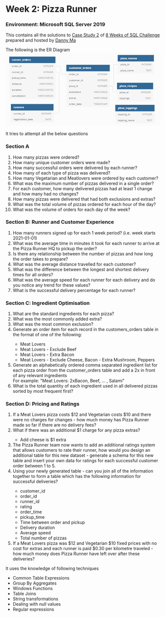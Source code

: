 # Week 2: Pizza Runner

### Environment: Microsoft SQL Server 2019 

This contains all the solutions to [Case Study 2](https://8weeksqlchallenge.com/case-study-2/) of  [8 Weeks of SQL Challenge](https://8weeksqlchallenge.com) prepared and hosted by [Danny Ma](https://www.linkedin.com/in/datawithdanny/) 

The following is the ER Diagram \
![Pizza Runner](/xothers/images/PizzaRunner.PNG "Week 2 ERD")

It tries to attempt all the below questions
### Section A
<ol>
    <li>How many pizzas were ordered?</li>
    <li>How many unique customer orders were made?</li>
    <li>How many successful orders were delivered by each runner?</li>
    <li>How many of each type of pizza was delivered?</li>
    <li>How many Vegetarian and Meatlovers were ordered by each customer?</li>
    <li>What was the maximum number of pizzas delivered in a single order?</li>
    <li>For each customer, how many delivered pizzas had at least 1 change and how many had no changes?</li>
    <li>How many pizzas were delivered that had both exclusions and extras?</li>
    <li>What was the total volume of pizzas ordered for each hour of the day?</li>
    <li>What was the volume of orders for each day of the week?</li>
</ol>

### Section B: Runner and Customer Experience
<ol>
    <li>How many runners signed up for each 1 week period? (i.e. week starts 2021-01-01)</li>
    <li>What was the average time in minutes it took for each runner to arrive at the Pizza Runner HQ to pickup the order?</li>
    <li>Is there any relationship between the number of pizzas and how long the order takes to prepare?</li>
    <li>What was the average distance travelled for each customer?</li>
    <li>What was the difference between the longest and shortest delivery times for all orders?</li>
    <li>What was the average speed for each runner for each delivery and do you notice any trend for these values?</li>
    <li>What is the successful delivery percentage for each runner?</li>
</ol>

### Section C: Ingredient Optimisation
<ol>
    <li>What are the standard ingredients for each pizza?</li>
    <li>What was the most commonly added extra?</li>
    <li>What was the most common exclusion?</li>
    <li>Generate an order item for each record in the customers_orders table in the format of one of the following:</li>
        <ul>
        <li>Meat Lovers</li>
        <li>Meat Lovers - Exclude Beef</li>
        <li>Meat Lovers - Extra Bacon</li>
        <li>Meat Lovers - Exclude Cheese, Bacon - Extra Mushroom, Peppers</li>
        </ul>
    <li>Generate an alphabetically ordered comma separated ingredient list for each pizza order from the customer_orders table and add a 2x in front of any relevant ingredients</li>
        For example: "Meat Lovers: 2xBacon, Beef, ... , Salami"
    <li>What is the total quantity of each ingredient used in all delivered pizzas sorted by most frequent first?</li>
</ol>

### Section D: Pricing and Ratings
<ol>
    <li>If a Meat Lovers pizza costs $12 and Vegetarian costs $10 and there were no charges for changes - how much money has Pizza Runner made so far if there are no delivery fees?</li>
    <li>What if there was an additional $1 charge for any pizza extras?</li>
        <ul>
        <li>Add cheese is $1 extra</li>
        </ul>
    <li>The Pizza Runner team now wants to add an additional ratings system that allows customers to rate their runner, how would you design an additional table for this new dataset - generate a schema for this new table and insert your own data for ratings for each successful customer order between 1 to 5.</li>
    <li>Using your newly generated table - can you join all of the information together to form a table which has the following information for successful deliveries?</li>
        <ul>
            <li>customer_id</li>
            <li>order_id</li>
            <li>runner_id</li>
            <li>rating</li>
            <li>order_time</li>
            <li>pickup_time</li>
            <li>Time between order and pickup</li>
            <li>Delivery duration</li>
            <li>Average speed</li>
            <li>Total number of pizzas</li>
        </ul>
    <li>If a Meat Lovers pizza was $12 and Vegetarian $10 fixed prices with no cost for extras and each runner is paid $0.30 per kilometre traveled - how much money does Pizza Runner have left over after these deliveries?</li>
</ol>


It uses the knowledge of following techniques
<ul>
    <li>Common Table Expressions</li>
    <li>Group By Aggregates</li>
    <li>Windows Functions</li>
    <li>Table Joins</li>
    <li>String transformations</li>
    <li>Dealing with null values</li>
    <li>Regular expressions</li>
</ul>

